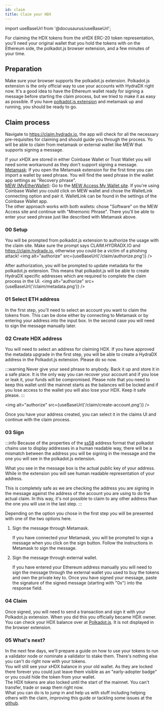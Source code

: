 ```yaml
---
id: claim
title: Claim your HDX
---
```


import useBaseUrl from '@docusaurus/useBaseUrl';

For claiming the HDX tokens from the xHDX ERC-20 token representation, you'll need your original wallet that you hold the tokens with on the Ethereum side, the polkadot.js browser extension, and a few minutes of your time.

## Preparation

Make sure your browser supports the polkadot.js extension. Polkadot.js extension is the only official way to use your accounts with HydraDX right now. It's a good idea to have the Ethereum wallet ready for signing a message before starting the claim process, but we tried to make it as easy as possible. If you have [polkadot.js extension](https://polkadot.js.org/extension/) and metamask up and running, you should be ready to go.

## Claim process

Navigate to https://claim.hydradx.io, the app will check for all the necessary pre-requisites for claiming and should guide you through the process. Yo will be able to claim from metamask or external wallet like MEW that supports signing a message. 

If your xHDX are stored in either Coinbase Wallet or Trust Wallet you will need some workaround as they don't support signing a message.  
<u>Metamask</u>: If you open the Metamask extension for the first time you can import a wallet by seed phrase. You will find the seed phrase in the wallet app settings as "Recovery phrase".  
<u>MEW (MyEtherWallet)</u>: Go to the [MEW Access My Wallet site](https://www.myetherwallet.com/access-my-wallet). If you're using Coinbase Wallet you could click on MEW wallet and chose the WalletLink connecting option and pair it. WalletLink can be found in the settings of the Coinbase Wallet app.  
The other approach works with both wallets: chose "Software" on the MEW Access site and continue with "Mnemonic Phrase". There you'll be able to enter your seed phrase just like described with Metamask above.

### 00 Setup

You will be prompted from polkadot.js extension to authorize the usage with the claim site. Make sure the prompt says CLAIM.HYDRADX.IO and https://claim.hydradx.io, otherwise you could be a victim of a phishing attack!
<img alt="authorize" src={useBaseUrl('/claim/authorize.png')} />


After authorization, you will be prompted to update metadata for the polkadot.js extension. This means that polkadot.js will be able to create HydraDX specific addresses which are required to complete the claim process in the UI.
<img alt="authorize" src={useBaseUrl('/claim/metadata.png')} />


### 01 Select ETH address

In the first step, you'll need to select an account you want to claim the tokens from. This can be done either by connecting to Metamask or by entering your address into the input box. In the second case you will need to sign the message manually later.

### 02 Create HDX address

You will need to select an address for claiming HDX. If you have approved the metadata upgrade in the first step, you will be able to create a HydraDX address in the Polkadot.js extension. Please do so now.

:::warning 
Never give your seed phrase to anybody. Back it up and store it in a safe place. It is the only way you can recover your account and if you lose or leak it, your funds will be compromised. Please note that you need to keep this wallet until the mainnet starts as the balances will be locked and if you lose access to the wallet you will also lose your HDX. Keep it safe please.
:::

<img alt="authorize" src={useBaseUrl('/claim/create-account.png')} />

Once you have your address created, you can select it in the claims UI and continue with the claim process.

### 03 Sign

:::info
Because of the properties of the [ss58](https://polkadot.js.org/docs/keyring/start/ss58/) address format that polkadot chains use to display addresses in a human readable way, there will be a mismatch between the address you will be signing in the message and the one you will see in the polkadot.js extension. 

What you see in the message box is the actual public key of your address. While in the extension you will see human readable representation of your address.

This is completely safe as we are checking the address you are signing in the message against the address of the account you are using to do the actual claim. In this way, it's not possible to claim to any other address than the one you will use in the last step.
:::

Depending on the option you chose in the first step you will be presented with one of the two options here.

1. Sign the message through Metamask.
  
    If you have connected your Metamask, you will be prompted to sign a message when you click on the sign button. Follow the instructions in Metamask to sign the message.

2. Sign the message through external wallet.

    If you have entered your Ethereum address manually you will need to sign the message through the external wallet you used to buy the tokens and own the private key to. Once you have signed your message, paste the signature of the signed message (starting with "0x") into the response field.

### 04 Claim

Once signed, you will need to send a transaction and sign it with your Polkadot.js extension. When you did this you officially became HDX owner. You can check your HDX balance over at [Polkadot.js](https://polkadot.js.org/apps/?rpc=wss%3A%2F%2Frpc-01.snakenet.hydradx.io#/accounts). It is not displayed in the browser extension.

### 05 What's next?

In the next few days, we'll prepare a guide on how to use your tokens to run a validator node or nominate a validator to stake them. There's nothing else you can't do right now with your tokens.  
You will still see your xHDX balance in your old wallet. As they are locked there forever you could just leave them visible as an "early-adopter badge" or you could hide the token from your wallet.  
The HDX tokens are also locked until the start of the mainnet. You can't transfer, trade or swap them right now.  
What you can do is to jump in and help us with stuff including helping others with the claim, improving this guide or tackling some issues at the [github](https://github.com/galacticcouncil).
